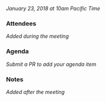 *January 23, 2018 at 10am Pacific Time*
 
### Attendees
*Added during the meeting*

### Agenda
*Submit a PR to add your agenda item*

### Notes
*Added after the meeting*

